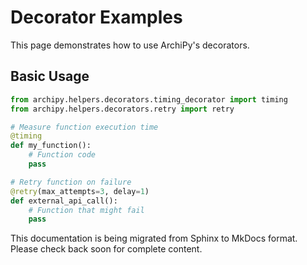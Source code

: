 # Decorator Examples

This page demonstrates how to use ArchiPy's decorators.

## Basic Usage

```python
from archipy.helpers.decorators.timing_decorator import timing
from archipy.helpers.decorators.retry import retry

# Measure function execution time
@timing
def my_function():
    # Function code
    pass

# Retry function on failure
@retry(max_attempts=3, delay=1)
def external_api_call():
    # Function that might fail
    pass
```

This documentation is being migrated from Sphinx to MkDocs format.
Please check back soon for complete content.